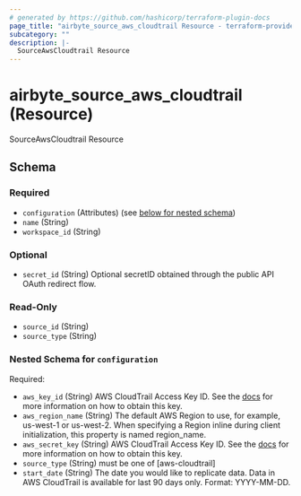 ```yaml
---
# generated by https://github.com/hashicorp/terraform-plugin-docs
page_title: "airbyte_source_aws_cloudtrail Resource - terraform-provider-airbyte"
subcategory: ""
description: |-
  SourceAwsCloudtrail Resource
---
```


# airbyte_source_aws_cloudtrail (Resource)

SourceAwsCloudtrail Resource



<!-- schema generated by tfplugindocs -->
## Schema

### Required

- `configuration` (Attributes) (see [below for nested schema](#nestedatt--configuration))
- `name` (String)
- `workspace_id` (String)

### Optional

- `secret_id` (String) Optional secretID obtained through the public API OAuth redirect flow.

### Read-Only

- `source_id` (String)
- `source_type` (String)

<a id="nestedatt--configuration"></a>
### Nested Schema for `configuration`

Required:

- `aws_key_id` (String) AWS CloudTrail Access Key ID. See the <a href="https://docs.airbyte.com/integrations/sources/aws-cloudtrail">docs</a> for more information on how to obtain this key.
- `aws_region_name` (String) The default AWS Region to use, for example, us-west-1 or us-west-2. When specifying a Region inline during client initialization, this property is named region_name.
- `aws_secret_key` (String) AWS CloudTrail Access Key ID. See the <a href="https://docs.airbyte.com/integrations/sources/aws-cloudtrail">docs</a> for more information on how to obtain this key.
- `source_type` (String) must be one of [aws-cloudtrail]
- `start_date` (String) The date you would like to replicate data. Data in AWS CloudTrail is available for last 90 days only. Format: YYYY-MM-DD.


